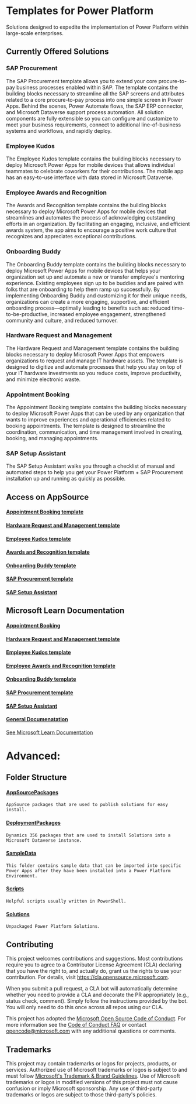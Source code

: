# Templates for Power Platform 

Solutions designed to expedite the implementation of Power Platform within large-scale enterprises.

## Currently Offered Solutions

### SAP Procurement
The SAP Procurement template allows you to extend your core procure-to-pay business processes enabled within SAP. The template contains the building blocks necessary to streamline all the SAP screens and attributes related to a core procure-to-pay process into one simple screen in Power Apps. Behind the scenes, Power Automate flows, the SAP ERP connector, and Microsoft Dataverse support process automation. All solution components are fully extensible so you can configure and customize to meet your business requirements, connect to additional line-of-business systems and workflows, and rapidly deploy.

### Employee Kudos

The Employee Kudos template contains the building blocks necessary to deploy Microsoft Power Apps for mobile devices that allows individual teammates to celebrate coworkers for their contributions. The mobile app has an easy-to-use interface with data stored in Microsoft Dataverse.

### Employee Awards and Recognition

The Awards and Recognition template contains the building blocks necessary to deploy Microsoft Power Apps for mobile devices that streamlines and automates the process of acknowledging outstanding efforts in an organization. By facilitating an engaging, inclusive, and efficient awards system, the app aims to encourage a positive work culture that recognizes and appreciates exceptional contributions.

### Onboarding Buddy

The Onboarding Buddy template contains the building blocks necessary to deploy Microsoft Power Apps for mobile devices that helps your organization set up and automate a new or transfer employee's mentoring experience. Existing employees sign up to be buddies and are paired with folks that are onboarding to help them ramp up successfully. By implementing Onboarding Buddy and customizing it for their unique needs, organizations can create a more engaging, supportive, and efficient onboarding process—optimally leading to benefits such as: reduced time-to-be-productive, increased employee engagement, strengthened community and culture, and reduced turnover. 

### Hardware Request and Management

The Hardware Request and Management template contains the building blocks necessary to deploy Microsoft Power Apps that empowers organizations to request and manage IT hardware assets. The template is designed to digitize and automate processes that help you stay on top of your IT hardware investments so you reduce costs, improve productivity, and minimize electronic waste. 


### Appointment Booking

The Appointment Booking template contains the building blocks necessary to deploy Microsoft Power Apps that can be used by any organization that wants to improve experiences and operational efficiencies related to booking appointments. The template is designed to streamline the coordination, communication, and time management involved in creating, booking, and managing appointments. 

### SAP Setup Assistant

The SAP Setup Assistant walks you through a checklist of manual and automated steps to help you get your Power Platform + SAP Procurement installation up and running as quickly as possible.

## Access on AppSource

#### [Appointment Booking template](https://aka.ms/AccessAppointmentBookingTemplate)

#### [Hardware Request and Management template](https://aka.ms/AccessHardwareRequestandManagementTemplate)

#### [Employee Kudos template](https://aka.ms/AccessEmployeeKudosTemplate)

#### [Awards and Recognition template](https://aka.ms/AccessAwardsAndRecognitionTemplate)

#### [Onboarding Buddy template](https://aka.ms/AccessOnboardingBuddyTemplate)

#### [SAP Procurement template](https://aka.ms/AccessSAPProcurementTemplate)

#### [SAP Setup Assistant](https://aka.ms/AccessSAPSetupAssistantTemplate)

## Microsoft Learn Documentation

#### [Appointment Booking](https://aka.ms/LearnAppointmentBookingTemplate)

#### [Hardware Request and Management template](https://aka.ms/LearnHardwareRequestAndManagementTemplate)

#### [Employee Kudos template](https://aka.ms/LearnEmployeeKudosTemplate)

#### [Employee Awards and Recognition template](https://aka.ms/LearnAwardsAndRecognitionTemplate)

#### [Onboarding Buddy template](https://aka.ms/LearnOnboardingBuddyTemplate)

#### [SAP Procurement template](https://aka.ms/LearnSAPProcurementTemplate)

#### [SAP Setup Assistant](https://aka.ms/LearnSAPSetupAssistantTemplate)

#### [General Documenatation](https://aka.ms/LearnTemplatesForPowerPlatform)

[See Microsoft Learn Documentation](https://learn.microsoft.com/en-us/power-platform/enterprise-templates/overview)

# Advanced:

## Folder Structure

#### [AppSourcePackages](./AppSourcePackages/README.md)
    AppSource packages that are used to publish solutions for easy install.

#### [DeploymentPackages](./DeploymentPackages/README.md)
    Dynamics 356 packages that are used to install Solutions into a Microsoft Dataverse instance.

#### [SampleData](./SampleData/README.md)
    This folder contains sample data that can be imported into specific Power Apps after they have been installed into a Power Platform Environment.

#### [Scripts](./Scripts/README.md)
    Helpful scripts usually written in PowerShell.

#### [Solutions](./Solutions/README.md)
    Unpackaged Power Platform Solutions.

## Contributing

This project welcomes contributions and suggestions.  Most contributions require you to agree to a
Contributor License Agreement (CLA) declaring that you have the right to, and actually do, grant us
the rights to use your contribution. For details, visit https://cla.opensource.microsoft.com.

When you submit a pull request, a CLA bot will automatically determine whether you need to provide
a CLA and decorate the PR appropriately (e.g., status check, comment). Simply follow the instructions
provided by the bot. You will only need to do this once across all repos using our CLA.

This project has adopted the [Microsoft Open Source Code of Conduct](https://opensource.microsoft.com/codeofconduct/).
For more information see the [Code of Conduct FAQ](https://opensource.microsoft.com/codeofconduct/faq/) or
contact [opencode@microsoft.com](mailto:opencode@microsoft.com) with any additional questions or comments.

## Trademarks

This project may contain trademarks or logos for projects, products, or services. Authorized use of Microsoft 
trademarks or logos is subject to and must follow 
[Microsoft's Trademark & Brand Guidelines](https://www.microsoft.com/en-us/legal/intellectualproperty/trademarks/usage/general).
Use of Microsoft trademarks or logos in modified versions of this project must not cause confusion or imply Microsoft sponsorship.
Any use of third-party trademarks or logos are subject to those third-party's policies.

